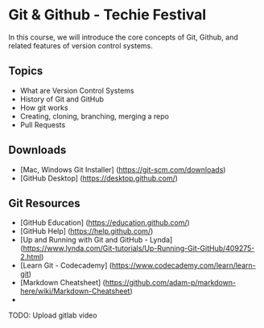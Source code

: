 Git &amp; Github - Techie Festival
=========================
In this course, we will introduce the core concepts of Git, Github, and related features of version control systems.

Topics
------
* What are Version Control Systems
* History of Git and GitHub
* How git works
* Creating, cloning, branching, merging a repo
* Pull Requests

Downloads
---------------
* [Mac, Windows Git Installer] (https://git-scm.com/downloads)
* [GitHub Desktop] (https://desktop.github.com/)

Git Resources
-------------
* [GitHub Education] (https://education.github.com/)
* [GitHub Help] (https://help.github.com/)
* [Up and Running with Git and GitHub - Lynda] (https://www.lynda.com/Git-tutorials/Up-Running-Git-GitHub/409275-2.html)
* [Learn Git - Codecademy] (https://www.codecademy.com/learn/learn-git)
* [Markdown Cheatsheet] (https://github.com/adam-p/markdown-here/wiki/Markdown-Cheatsheet)
* 

TODO: Upload gitlab video

